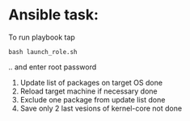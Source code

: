 # Ansible task:
To run playbook tap 
```
bash launch_role.sh
``` 
.. and enter root password

1) Update list of packages on target OS     done
2) Reload target machine if necessary       done
3) Exclude one package from update list     done
4) Save only 2 last vesions of kernel-core  not done
